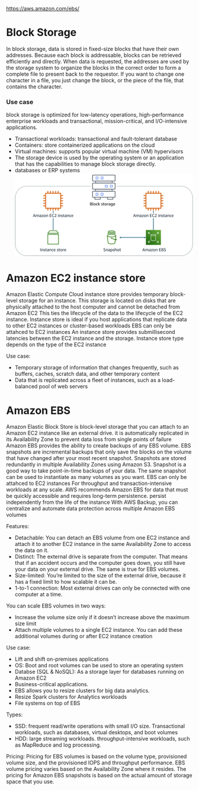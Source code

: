 https://aws.amazon.com/ebs/

# Block Storage
In block storage, data is stored in fixed-size blocks that have their own addresses.
Because each block is addressable, blocks can be retrieved efficiently and directly.
When data is requested, the addresses are used by the storage system to organize the blocks in the correct order to form a complete file to present back to the requestor.
If you want to change one character in a file, you just change the block, or the piece of the file, that contains the character.

### Use case
block storage is optimized for low-latency operations, high-performance enterprise workloads and transactional, mission-critical, and I/O-intensive applications.
- Transactional workloads: transactional and fault-tolerant database
- Containers: store containerized applications on the cloud
- Virtual machines: supports popular virtual machine (VM) hypervisors
- The storage device is used by the operating system or an application that has the capabilities to manage block storage directly. 
- databases or ERP systems
![EC2_Instacne_Block_Storage.png](/img/EC2_Instacne_Block_Storage.png)

# Amazon EC2 instance store

Amazon Elastic Compute Cloud instance store provides temporary block-level storage for an instance.
This storage is located on disks that are physically attached to the host computer and cannot be detached from Amazon EC2
This ties the lifecycle of the data to the lifecycle of the EC2 instance.
Instance store is ideal if you host applications that replicate data to other EC2 instances or cluster-based workloads
EBS can only be attahced to EC2 instances
An instance store provides submillisecond latencies between the EC2 instance and the storage.
Instance store type depends on the type of the EC2 instance

Use case:
- Temporary storage of information that changes frequently, such as buffers, caches, scratch data, and other temporary content
- Data that is replicated across a fleet of instances, such as a load-balanced pool of web servers

# Amazon EBS
Amazon Elastic Block Store is block-level storage that you can attach to an Amazon EC2 instance like an external drive. 
it is automatically replicated in its Availability Zone to prevent data loss from single points of failure
Amazon EBS provides the ability to create backups of any EBS volume.
EBS snapshots are incremental backups that only save the blocks on the volume that have changed after your most recent snapshot. Snapshots are stored redundantly in multiple Availability Zones using Amazon S3. 
Snapshot is a good way to take point-in-time backups of your data. 
The same snapshot can be used to instantiate as many volumes as you want.
EBS can only be attahced to EC2 instances
For throughput and transaction-intensive workloads at any scale. 
AWS recommends Amazon EBS for data that must be quickly accessible and requires long-term persistence.
persist independently from the life of the instance
With AWS Backup, you can centralize and automate data protection across multiple Amazon EBS volumes

Features:
- Detachable: You can detach an EBS volume from one EC2 instance and attach it to another EC2 instance in the same Availability Zone to access the data on it.
- Distinct: The external drive is separate from the computer. That means that if an accident occurs and the computer goes down, you still have your data on your external drive. The same is true for EBS volumes.
- Size-limited: You’re limited to the size of the external drive, because it has a fixed limit to how scalable it can be.
- 1-to-1 connection: Most external drives can only be connected with one computer at a time. 

You can scale EBS volumes in two ways:
- Increase the volume size only if it doesn’t increase above the maximum size limit
- Attach multiple volumes to a single EC2 instance. You can add these additional volumes during or after EC2 instance creation

Use case:
- Lift and shift on-premises applications 
- OS: Boot and root volumes can be used to store an operating system
- Databse (SQL & NoSQL): As a storage layer for databases running on Amazon EC2
- Business-critical applications.
- EBS allows you to resize clusters for big data analytics.
- Resize Spark clusters for Analytics workloads
- File systems on top of EBS

Types:
- SSD: frequent read/write operations with small I/O size. Transactional workloads, such as databases, virtual desktops, and boot volumes 
- HDD: large streaming workloads. throughput-intensive workloads, such as MapReduce and log processing. 

Pricing:
Pricing for EBS volumes is based on the volume type, provisioned volume size, and the provisioned IOPS and throughput performance. EBS volume pricing varies based on the Availability Zone where it resides. The pricing for Amazon EBS snapshots is based on the actual amount of storage space that you use.